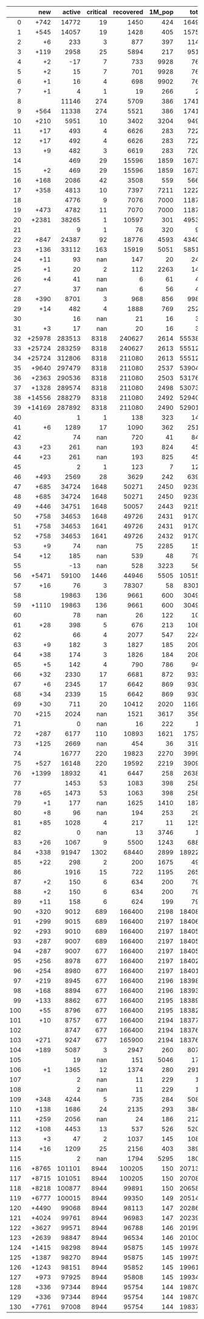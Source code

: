 |     |    new |   active |   critical |   recovered |   1M_pop |   total |
|----:|-------:|---------:|-----------:|------------:|---------:|--------:|
|   0 |   +742 |    14772 |         19 |        1450 |      424 |   16492 |
|   1 |   +545 |    14057 |         19 |        1428 |      405 |   15750 |
|   2 |     +6 |      233 |          3 |         877 |      397 |    1143 |
|   3 |   +119 |     2958 |         25 |        5894 |      217 |    9513 |
|   4 |     +2 |      -17 |          7 |         733 |     9928 |     767 |
|   5 |     +2 |       15 |          7 |         701 |     9928 |     767 |
|   6 |     +1 |       16 |          4 |         698 |     9902 |     765 |
|   7 |     +1 |        4 |          1 |          19 |      266 |      26 |
|   8 |        |    11146 |        274 |        5709 |      386 |   17415 |
|   9 |   +564 |    11338 |        274 |        5521 |      386 |   17415 |
|  10 |   +210 |     5951 |         10 |        3402 |     3204 |    9492 |
|  11 |    +17 |      493 |          4 |        6626 |      283 |    7221 |
|  12 |    +17 |      492 |          4 |        6626 |      283 |    7221 |
|  13 |     +9 |      482 |          3 |        6619 |      283 |    7204 |
|  14 |        |      469 |         29 |       15596 |     1859 |   16733 |
|  15 |     +2 |      469 |         29 |       15596 |     1859 |   16733 |
|  16 |   +168 |     2086 |         42 |        3508 |      559 |    5662 |
|  17 |   +358 |     4813 |         10 |        7397 |     7211 |   12229 |
|  18 |        |     4776 |          9 |        7076 |     7000 |   11871 |
|  19 |   +473 |     4782 |         11 |        7070 |     7000 |   11871 |
|  20 |  +2381 |    38265 |          1 |       10597 |      301 |   49534 |
|  21 |        |        9 |          1 |          76 |      320 |      92 |
|  22 |   +847 |    24387 |         92 |       18776 |     4593 |   43403 |
|  23 |   +136 |    33112 |        163 |       15919 |     5051 |   58517 |
|  24 |    +11 |       93 |        nan |         147 |       20 |     243 |
|  25 |     +1 |       20 |          2 |         112 |     2263 |     141 |
|  26 |     +4 |       41 |        nan |           6 |       61 |      47 |
|  27 |        |       37 |        nan |           6 |       56 |      43 |
|  28 |   +390 |     8701 |          3 |         968 |      856 |    9982 |
|  29 |    +14 |      482 |          4 |        1888 |      769 |    2524 |
|  30 |        |       16 |        nan |          21 |       16 |      38 |
|  31 |     +3 |       17 |        nan |          20 |       16 |      38 |
|  32 | +25978 |   283513 |       8318 |      240627 |     2614 |  555383 |
|  33 | +25724 |   283259 |       8318 |      240627 |     2613 |  555129 |
|  34 | +25724 |   312806 |       8318 |      211080 |     2613 |  555129 |
|  35 |  +9640 |   297479 |       8318 |      211080 |     2537 |  539045 |
|  36 |  +2363 |   290536 |       8318 |      211080 |     2503 |  531768 |
|  37 |  +1328 |   289574 |       8318 |      211080 |     2498 |  530733 |
|  38 | +14556 |   288279 |       8318 |      211080 |     2492 |  529405 |
|  39 | +14169 |   287892 |       8318 |      211080 |     2490 |  529018 |
|  40 |        |        1 |          1 |         138 |      323 |     141 |
|  41 |     +6 |     1289 |         17 |        1090 |      362 |    2519 |
|  42 |        |       74 |        nan |         720 |       41 |     847 |
|  43 |    +23 |      261 |        nan |         193 |      824 |     458 |
|  44 |    +23 |      261 |        nan |         193 |      825 |     458 |
|  45 |        |        2 |          1 |         123 |        7 |     125 |
|  46 |   +493 |     2569 |         28 |        3629 |      242 |    6397 |
|  47 |   +685 |    34724 |       1648 |       50271 |     2450 |   92390 |
|  48 |   +685 |    34724 |       1648 |       50271 |     2450 |   92390 |
|  49 |   +446 |    34751 |       1648 |       50057 |     2443 |   92151 |
|  50 |   +758 |    34653 |       1648 |       49726 |     2431 |   91705 |
|  51 |   +758 |    34653 |       1641 |       49726 |     2431 |   91705 |
|  52 |   +758 |    34653 |       1641 |       49726 |     2432 |   91705 |
|  53 |     +9 |       74 |        nan |          75 |     2285 |     150 |
|  54 |    +12 |      185 |        nan |         539 |       48 |     790 |
|  55 |        |      -13 |        nan |         528 |     3223 |     560 |
|  56 |  +5471 |    59100 |       1446 |       44946 |     5505 |  105159 |
|  57 |    +16 |       76 |          3 |       78307 |       58 |   83017 |
|  58 |        |    19863 |        136 |        9661 |      600 |   30493 |
|  59 |  +1110 |    19863 |        136 |        9661 |      600 |   30493 |
|  60 |        |       78 |        nan |          26 |      122 |     106 |
|  61 |    +28 |      398 |          5 |         676 |      213 |    1084 |
|  62 |        |       66 |          4 |        2077 |      547 |    2246 |
|  63 |     +9 |      182 |          3 |        1827 |      185 |    2092 |
|  64 |    +38 |      174 |          3 |        1826 |      184 |    2083 |
|  65 |     +5 |      142 |          4 |         790 |      786 |     949 |
|  66 |    +32 |     2330 |         17 |        6681 |      872 |    9334 |
|  67 |     +6 |     2345 |         17 |        6642 |      869 |    9308 |
|  68 |    +34 |     2339 |         15 |        6642 |      869 |    9302 |
|  69 |    +30 |      711 |         20 |       10412 |     2020 |   11699 |
|  70 |   +215 |     2024 |        nan |        1521 |     3617 |    3569 |
|  71 |        |        0 |        nan |          16 |      222 |      16 |
|  72 |   +287 |     6177 |        110 |       10893 |     1621 |   17572 |
|  73 |   +125 |     2669 |        nan |         454 |       36 |    3195 |
|  74 |        |    16777 |        220 |       19823 |     2270 |   39994 |
|  75 |   +527 |    16148 |        220 |       19592 |     2219 |   39098 |
|  76 |  +1399 |    18932 |         41 |        6447 |      258 |   26384 |
|  77 |        |     1453 |         53 |        1083 |      398 |    2582 |
|  78 |    +65 |     1473 |         53 |        1063 |      398 |    2582 |
|  79 |     +1 |      177 |        nan |        1625 |     1410 |    1870 |
|  80 |     +8 |       96 |        nan |         194 |      253 |     293 |
|  81 |    +85 |     1028 |          4 |         217 |       11 |    1257 |
|  82 |        |        0 |        nan |          13 |     3746 |      13 |
|  83 |    +26 |     1067 |          9 |        5500 |     1243 |    6885 |
|  84 |   +338 |    91947 |       1302 |       68440 |     2899 |  189220 |
|  85 |    +22 |      298 |          2 |         200 |     1675 |     499 |
|  86 |        |     1916 |         15 |         722 |     1195 |    2655 |
|  87 |     +2 |      150 |          6 |         634 |      200 |     796 |
|  88 |     +2 |      150 |          6 |         634 |      200 |     796 |
|  89 |    +11 |      158 |          6 |         624 |      199 |     794 |
|  90 |   +320 |     9012 |        689 |      166400 |     2198 |  184085 |
|  91 |   +299 |     9015 |        689 |      166400 |     2197 |  184064 |
|  92 |   +293 |     9010 |        689 |      166400 |     2197 |  184058 |
|  93 |   +287 |     9007 |        689 |      166400 |     2197 |  184052 |
|  94 |   +287 |     9007 |        677 |      166400 |     2197 |  184052 |
|  95 |   +256 |     8978 |        677 |      166400 |     2197 |  184021 |
|  96 |   +254 |     8980 |        677 |      166400 |     2197 |  184019 |
|  97 |   +219 |     8945 |        677 |      166400 |     2196 |  183984 |
|  98 |   +168 |     8894 |        677 |      166400 |     2196 |  183933 |
|  99 |   +133 |     8862 |        677 |      166400 |     2195 |  183898 |
| 100 |    +55 |     8796 |        677 |      166400 |     2195 |  183820 |
| 101 |    +10 |     8757 |        677 |      166400 |     2194 |  183775 |
| 102 |        |     8747 |        677 |      166400 |     2194 |  183765 |
| 103 |   +271 |     9247 |        677 |      165900 |     2194 |  183765 |
| 104 |   +189 |     5087 |          3 |        2947 |      260 |    8070 |
| 105 |        |       19 |        nan |         151 |     5046 |     170 |
| 106 |     +1 |     1365 |         12 |        1374 |      280 |    2918 |
| 107 |        |        2 |        nan |          11 |      229 |      13 |
| 108 |        |        2 |        nan |          11 |      229 |      13 |
| 109 |   +348 |     4244 |          5 |         735 |      284 |    5087 |
| 110 |   +138 |     1686 |         24 |        2135 |      293 |    3844 |
| 111 |   +259 |     2056 |        nan |          24 |      186 |    2124 |
| 112 |   +108 |     4453 |         13 |         537 |      526 |    5202 |
| 113 |     +3 |       47 |          2 |        1037 |      145 |    1088 |
| 114 |    +16 |     1209 |         25 |        2156 |      403 |    3892 |
| 115 |        |        2 |        nan |        1794 |     5295 |    1806 |
| 116 |  +8765 |   101101 |       8944 |      100205 |      150 |  207135 |
| 117 |  +8715 |   101051 |       8944 |      100205 |      150 |  207085 |
| 118 |  +8218 |   100877 |       8944 |       99891 |      150 |  206588 |
| 119 |  +6777 |   100015 |       8944 |       99350 |      149 |  205147 |
| 120 |  +4490 |    99068 |       8944 |       98113 |      147 |  202860 |
| 121 |  +4024 |    99761 |       8944 |       96983 |      147 |  202394 |
| 122 |  +3627 |    99571 |       8944 |       96788 |      146 |  201997 |
| 123 |  +2639 |    98847 |       8944 |       96534 |      146 |  201009 |
| 124 |  +1415 |    98298 |       8944 |       95875 |      145 |  199785 |
| 125 |  +1387 |    98270 |       8944 |       95875 |      145 |  199757 |
| 126 |  +1243 |    98151 |       8944 |       95852 |      145 |  199613 |
| 127 |   +973 |    97925 |       8944 |       95808 |      145 |  199343 |
| 128 |   +336 |    97344 |       8944 |       95754 |      144 |  198706 |
| 129 |   +336 |    97344 |       8944 |       95754 |      144 |  198706 |
| 130 |  +7761 |    97008 |       8944 |       95754 |      144 |  198370 |